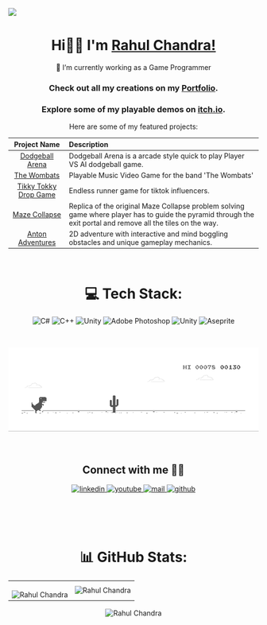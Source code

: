 

![](https://hit.yhype.me/github/profile?user_id=77713888)

<div align="center">


#   Hi👋🏻 I'm <a href="https://www.linkedin.com/in/chandra-rahul-99c/" target="_blank"> Rahul Chandra! </a> 
🔭 I’m currently working as a Game Programmer<br>
<div align="justify">
 

</div> 
 
### Check out all my creations on my [Portfolio](https://www.rahulchandraportfolio.com/). 
  ### Explore some of my playable demos on [itch.io](https://rahul-chandra.itch.io/). 
 Here are some of my featured projects:
 


| Project Name      | Description | 
| :---:        |    :----   |  
| [Dodgeball Arena](https://github.com/RahulChandra99/Dodgeball-Arena)     | Dodgeball Arena is a arcade style quick to play Player VS AI dodgeball game. 
| [The Wombats](https://www.rahulchandraportfolio.com/thewombatsofficialgame)   | Playable Music Video Game for the band 'The Wombats'
| [Tikky Tokky Drop Game](https://www.rahulchandraportfolio.com/tikkytokkydropgame)     | Endless runner game for tiktok influencers.
| [Maze Collapse](https://github.com/RahulChandra99/Maze-Collapse)     | Replica of the original Maze Collapse problem solving game where player has to guide the pyramid through the exit portal and remove all the tiles on the way. 
| [Anton Adventures](https://github.com/RahulChandra99/Anton-Adventures)     | 2D adventure with interactive and mind boggling obstacles and unique gameplay mechanics.

 

<br/>
 


<!-- ## Skill Set 

<img style="margin: 10px" src="https://profilinator.rishav.dev/skills-assets/cplusplus-original.svg" alt="C++" height="50" />    <img style="margin: 10px" src="https://profilinator.rishav.dev/skills-assets/csharp-original.svg" alt="C#" height="50" />    <img style="margin: 10px" src="https://profilinator.rishav.dev/skills-assets/unity.png" alt="Unity" height="50" />    <img style="margin: 10px" src="https://profilinator.rishav.dev/skills-assets/photoshop-plain.svg" alt="Photoshop" height="50" />    <img style="margin: 10px" src="https://profilinator.rishav.dev/skills-assets/blender_community_badge_white.svg" alt="Blender" height="50" />  

<br/>   -->
 
   # 💻 Tech Stack:
![C#](https://img.shields.io/badge/c%23-%23239120.svg?style=for-the-badge&logo=c-sharp&logoColor=white) ![C++](https://img.shields.io/badge/c++-%2300599C.svg?style=for-the-badge&logo=c%2B%2B&logoColor=white) ![Unity](https://img.shields.io/badge/unity-FFFFFF?style=for-the-badge&logo=unity&logoColor=black)
 ![Adobe Photoshop](https://img.shields.io/badge/adobephotoshop-%2331A8FF.svg?style=for-the-badge&logo=adobephotoshop&logoColor=white)
 ![Unity](https://img.shields.io/badge/unrealengine-000000?style=for-the-badge&logo=unrealengine&logoColor=white) ![Aseprite](https://img.shields.io/badge/Aseprite-FFFFFF?style=for-the-badge&logo=Aseprite&logoColor=#7D929E)
  
   <br/>
 
![Dino](https://raw.githubusercontent.com/Dhiraj57/Dhiraj57/main/dino.gif)

 <br/>
  
## Connect with me 🤝🏻



<a href="https://www.linkedin.com/in/chandra-rahul-99c/" target="_blank">
<img src=https://img.shields.io/badge/linkedin-%231E77B5.svg?&style=for-the-badge&logo=linkedin&logoColor=white alt=linkedin style="margin-bottom: 5px;" />
</a>
<a href="https://www.youtube.com/channel/UCkfq7iT2l3Bt_1CCmjA4y7g" target="_blank">
<img src=https://img.shields.io/badge/youtube-%23EE4831.svg?&style=for-the-badge&logo=youtube&logoColor=white alt=youtube style="margin-bottom: 5px;" />
</a>
<a href="mailto:rahulchandra99@gmail.com" target="_blank">
<img src=https://img.shields.io/badge/Gmail-D14836?style=for-the-badge&logo=gmail&logoColor=white alt=mail style="margin-bottom: 5px;" />
</a> 
<a href="https://github.com/RahulChandra99" target="_blank">
<img src=https://img.shields.io/badge/github-%2324292e.svg?&style=for-the-badge&logo=github&logoColor=white alt=github style="margin-bottom: 5px;" />
</a>
<br/>
</a>
 

<br><br><br> 
 

# 📊 GitHub Stats:

 <table>
  <tr>
   
<td><br><img src="https://github-readme-stats.vercel.app/api/top-langs/?username=rahulchandra99&theme=radical&hide_border=false&include_all_commits=true&count_private=true&layout=compact" alt="Rahul Chandra" />
    <td><img src="https://github-readme-stats.vercel.app/api?username=RahulChandra99&theme=radical&hide_border=false&include_all_commits=true&count_private=true" alt="Rahul Chandra" /></td>
  </tr>
</table>
<!-- <div align="center"> -->
<p><img align="center" src="https://github-readme-streak-stats.herokuapp.com/?user=RahulChandra99&theme=radical&hide_border=false" alt="Rahul Chandra" /></p>













